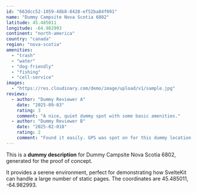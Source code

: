 ```yaml
---
id: "663dcc52-1059-48b8-8428-ef52ba84f091"
name: "Dummy Campsite Nova Scotia 6802"
latitude: 45.485011
longitude: -64.982993
continent: "north-america"
country: "canada"
region: "nova-scotia"
amenities:
  - "trash"
  - "water"
  - "dog-friendly"
  - "fishing"
  - "cell-service"
images:
  - "https://res.cloudinary.com/demo/image/upload/v1/sample.jpg"
reviews:
  - author: "Dummy Reviewer A"
    date: "2025-09-03"
    rating: 3
    comment: "A nice, quiet dummy spot with some basic amenities."
  - author: "Dummy Reviewer B"
    date: "2025-02-018"
    rating: 2
    comment: "Found it easily. GPS was spot on for this dummy location."
---
```


This is a **dummy description** for Dummy Campsite Nova Scotia 6802, generated for the proof of concept.

It provides a serene environment, perfect for demonstrating how SvelteKit can handle a large number of static pages. The coordinates are 45.485011, -64.982993.
